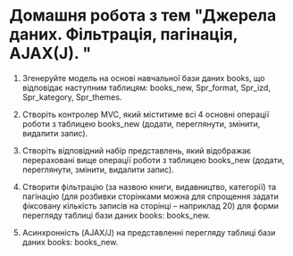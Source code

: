 # Домашня робота з тем "Джерела даних. Фільтрація, пагінація, AJAX(J). "


1. Згенеруйте модель на основі навчальної бази даних books, що відповідає наступним таблицям: books_new, Spr_format, Spr_izd, Spr_kategory, Spr_themes.

2. Створіть контролер MVC, який міститиме всі 4 основні операції роботи з таблицею books_new (додати, переглянути, змінити, видалити запис).

3. Створіть відповідний набір представлень, який відображає перераховані вище операції роботи з таблицею books_new (додати, переглянути, змінити, видалити запис).


4. Створити фільтрацію (за назвою книги, видавництво, категорії) та пагінацію (для розбивки сторінками можна для спрощення задати фіксовану кількість записів на сторінці – наприклад 20) для форми перегляду таблиці бази даних books: books_new.

5. Асинхронність (AJAX/J) на представленні перегляду таблиці бази даних books: books_new.
